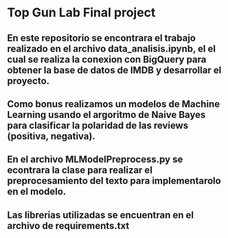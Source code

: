 # Top Gun Lab Final project
## En este repositorio se encontrara el trabajo realizado en el archivo data_analisis.ipynb, el el cual se realiza la conexion con BigQuery para obtener la base de datos de IMDB y desarrollar el proyecto.
## Como bonus realizamos un modelos de Machine Learning usando el argoritmo de Naive Bayes para clasificar la polaridad de las reviews (positiva, negativa).
## En el archivo MLModelPreprocess.py se econtrara la clase para realizar el preprocesamiento del texto para implementarolo en el modelo.
## Las librerias utilizadas se encuentran en el archivo de requirements.txt
